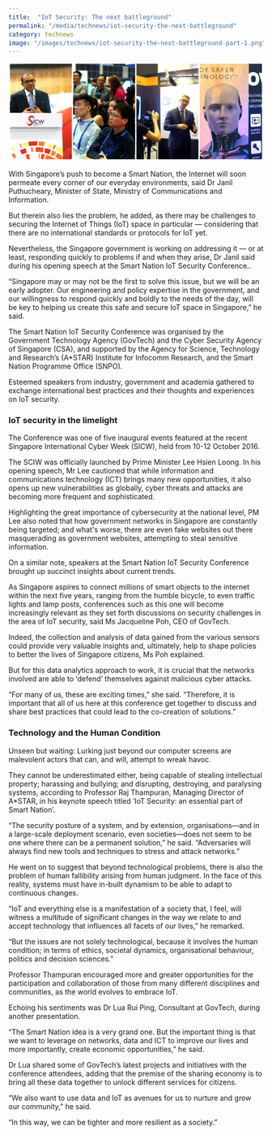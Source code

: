 ```yaml
---
title:  "IoT Security: The next battleground"
permalink: "/media/technews/iot-security-the-next-battleground"
category: technews
image: "/images/technews/iot-security-the-next-battleground-part-1.png"
---
```


![IoT Security: The next battleground](/images/technews/iot-security-the-next-battleground-part-1.png)

With Singapore’s push to become a Smart Nation, the Internet will soon permeate every corner of our everyday environments, said Dr Janil Puthucheary, Minister of State, Ministry of Communications and Information.

But therein also lies the problem, he added, as there may be challenges to securing the Internet of Things (IoT) space in particular — considering that there are no international standards or protocols for IoT yet.

Nevertheless, the Singapore government is working on addressing it — or at least, responding quickly to problems if and when they arise, Dr Janil said during his opening speech at the Smart Nation IoT Security Conference..

“Singapore may or may not be the first to solve this issue, but we will be an early adopter. Our engineering and policy expertise in the government, and our willingness to respond quickly and boldly to the needs of the day, will be key to helping us create this safe and secure IoT space in Singapore,” he said.

The Smart Nation IoT Security Conference was organised by the Government Technology Agency (GovTech) and the Cyber Security Agency of Singapore (CSA), and supported by the Agency for Science, Technology and Research’s (A*STAR) Institute for Infocomm Research, and the Smart Nation Programme Office (SNPO).

Esteemed speakers from industry, government and academia gathered to exchange international best practices and their thoughts and experiences on IoT security.

### **IoT security in the limelight**
The Conference was one of five inaugural events featured at the recent Singapore International Cyber Week (SICW), held from 10-12 October 2016.

The SCIW was officially launched by Prime Minister Lee Hsien Loong. In his opening speech, Mr Lee cautioned that while information and communications technology (ICT) brings many new opportunities, it also opens up new vulnerabilities as globally, cyber threats and attacks are becoming more frequent and sophisticated.

Highlighting the great importance of cybersecurity at the national level, PM Lee also noted that how government networks in Singapore are constantly being targeted; and what's worse, there are even fake websites out there masquerading as government websites, attempting to steal sensitive information.

On a similar note, speakers at the Smart Nation IoT Security Conference brought up succinct insights about current trends.

As Singapore aspires to connect millions of smart objects to the internet within the next five years, ranging from the humble bicycle, to even traffic lights and lamp posts, conferences such as this one will become increasingly relevant as they set forth discussions on security challenges in the area of IoT security, said Ms Jacqueline Poh, CEO of GovTech.

Indeed, the collection and analysis of data gained from the various sensors could provide very valuable insights and, ultimately, help to shape policies to better the lives of Singapore citizens, Ms Poh explained.

But for this data analytics approach to work, it is crucial that the networks involved are able to ‘defend’ themselves against malicious cyber attacks.

“For many of us, these are exciting times,” she said. “Therefore, it is important that all of us here at this conference get together to discuss and share best practices that could lead to the co-creation of solutions.”

### **Technology and the Human Condition**
Unseen but waiting: Lurking just beyond our computer screens are malevolent actors that can, and will, attempt to wreak havoc.

They cannot be underestimated either, being capable of stealing intellectual property; harassing and bullying; and disrupting, destroying, and paralysing systems, according to Professor Raj Thampuran, Managing Director of A*STAR, in his keynote speech titled ‘IoT Security: an essential part of Smart Nation’.

“The security posture of a system, and by extension, organisations—and in a large-scale deployment scenario, even societies—does not seem to be one where there can be a permanent solution,” he said. “Adversaries will always find new tools and techniques to stress and attack networks.”

He went on to suggest that beyond technological problems, there is also the problem of human fallibility arising from human judgment. In the face of this reality, systems must have in-built dynamism to be able to adapt to continuous changes.

“IoT and everything else is a manifestation of a society that, I feel, will witness a multitude of significant changes in the way we relate to and accept technology that influences all facets of our lives,” he remarked.

“But the issues are not solely technological, because it involves the human condition; in terms of ethics, societal dynamics, organisational behaviour, politics and decision sciences.”

Professor Thampuran encouraged more and greater opportunities for the participation and collaboration of those from many different disciplines and communities, as the world evolves to embrace IoT.

Echoing his sentiments was Dr Lua Rui Ping, Consultant at GovTech, during another presentation.

“The Smart Nation idea is a very grand one. But the important thing is that we want to leverage on networks, data and ICT to improve our lives and more importantly, create economic opportunities,” he said.

Dr Lua shared some of GovTech’s latest projects and initiatives with the conference attendees, adding that the premise of the sharing economy is to bring all these data together to unlock different services for citizens.

“We also want to use data and IoT as avenues for us to nurture and grow our community,” he said.

“In this way, we can be tighter and more resilient as a society.”
